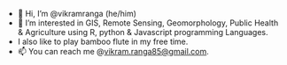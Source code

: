 - 👋 Hi, I’m @vikramranga (he/him)
- 👀 I’m interested in GIS, Remote Sensing, Geomorphology, Public Health & Agriculture using R, python & Javascript programming Languages.
- I also like to play bamboo flute in my free time.
- 📫 You can reach me @vikram.ranga85@gmail.com.

<!---
vikramranga/vikramranga is a ✨ special ✨ repository because its `README.md` (this file) appears on your GitHub profile.
You can click the Preview link to take a look at your changes.
--->
